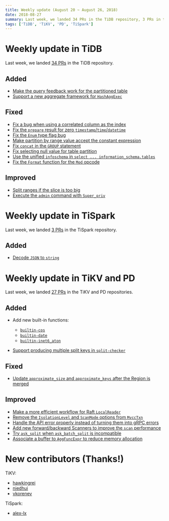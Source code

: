 ```yaml
---
title: Weekly update (August 20 ~ August 26, 2018)
date: 2018-08-27
summary: Last week, we landed 34 PRs in the TiDB repository, 3 PRs in the TiSpark repository, and 27 PRs in the TiKV and PD repositories.
tags: ['TiDB', 'TiKV', 'PD', 'TiSpark']
---
```


# Weekly update in TiDB

Last week, we landed [34 PRs](https://github.com/pingcap/tidb/pulls?utf8=%E2%9C%93&q=is%3Apr+is%3Amerged+merged%3A2018-08-20..2018-08-26+) in the TiDB repository.

## Added

- [Make the query feedback work for the partitioned table](https://github.com/pingcap/tidb/pull/7394)
- [Support a new aggregate framework for `HashAggExec`](https://github.com/pingcap/tidb/pull/7268)

## Fixed

- [Fix a bug when using a correlated column as the index](https://github.com/pingcap/tidb/pull/7357)
- [Fix the `prepare` result for zero `timestamp`/`time`/`datetime`](https://github.com/pingcap/tidb/pull/7415)
- [Fix the `Enum` type flag bug](https://github.com/pingcap/tidb/pull/7438)
- [Make partition by range value accept the constant expression](https://github.com/pingcap/tidb/pull/7442)
- [Fix `concat` in the `GROUP` statement](https://github.com/pingcap/tidb/pull/7448)
- [Fix selecting null value for table partition](https://github.com/pingcap/tidb/pull/7452)
- [Use the unified `infoschema` in `select ... information_schema.tables`](https://github.com/pingcap/tidb/pull/7459)
- [Fix the `Format` function for the `Mod` opcode](https://github.com/pingcap/tidb/pull/7455)

## Improved

- [Split ranges if the slice is too big](https://github.com/pingcap/tidb/pull/7454)
- [Execute the `admin` command with `Super_priv`](https://github.com/pingcap/tidb/pull/7486)

# Weekly update in TiSpark

Last week, we landed [3 PRs](https://github.com/pingcap/tispark/pulls?utf8=%E2%9C%93&q=is%3Apr+is%3Amerged+merged%3A2018-08-20..2018-08-26) in the TiSpark repository.

## Added

- [Decode `JSON` to `string`](https://github.com/pingcap/tispark/pull/417)

# Weekly update in TiKV and PD

Last week, we landed [27 PRs](https://github.com/search?p=1&q=repo%3Atikv%2Ftikv+repo%3Apingcap%2Fpd+is%3Apr+is%3Amerged+merged%3A2018-08-20..2018-08-26&type=Issues) in the TiKV and PD repositories.

## Added

- Add new built-in functions:
    
    - [`builtin-cos`](https://github.com/tikv/tikv/pull/3410)
    - [`builtin-date`](https://github.com/tikv/tikv/pull/3428)
    - [`builtin-inet6_aton`](https://github.com/tikv/tikv/pull/3480)

- [Support producing multiple split keys in `split-checker`](https://github.com/tikv/tikv/pull/3464)

## Fixed

- [Update `approximate_size` and `approximate_keys` after the Region is merged](https://github.com/tikv/tikv/pull/3497) 

## Improved

- [Make a more efficient workflow for Raft `LocalReader`](https://github.com/tikv/tikv/pull/3443)
- [Remove the `IsolationLevel` and `ScanMode` options from `MvccTxn`](https://github.com/tikv/tikv/pull/3445)
- [Handle the API error properly instead of turning them into gRPC errors](https://github.com/tikv/tikv/pull/3450)
- [Add new forward/backward Scanners to improve the `scan` performance](https://github.com/tikv/tikv/pull/3458)
- [Try `ask_split` when `ask_batch_split` is incompatible](https://github.com/tikv/tikv/pull/3459)
- [Associate a buffer to `AggFuncExpr` to reduce memory allocation](https://github.com/tikv/tikv/pull/3490)

# New contributors (Thanks!)

TiKV:

- [hawkingrei](https://github.com/hawkingrei)
- [niedhui](https://github.com/niedhui)
- [vkorenev](https://github.com/vkorenev)

TiSpark:

- [alex-lx](https://github.com/alex-lx)